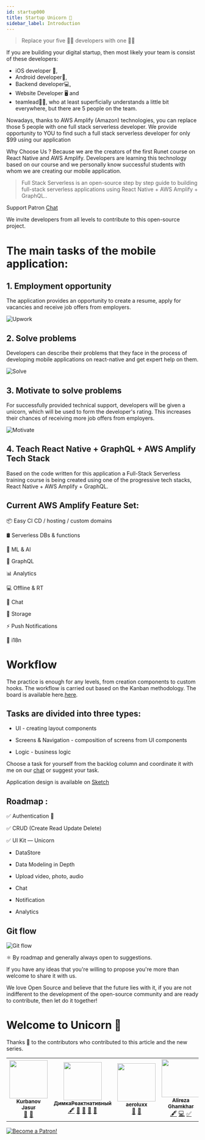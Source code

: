 ```yaml
---
id: startup000
title: Startup Unicorn 🦄
sidebar_label: Introduction
---
```


> Replace your five ✋🏻 developers with one ☝🏻

If you are building your digital startup, then most likely your team is consist of these developers:

- iOS developer 📱,
- Android developer📱,
- Backend developer💻,
- Website Developer 🖥 and
- teamlead🧙‍♂️, who at least superficially understands a little bit everywhere, but there are 5 people on the team.

Nowadays, thanks to AWS Amplify (Amazon) technologies, you can replace those 5 people
with one full stack serverless developer.
We provide opportunity to YOU to find such a full stack serverless developer for only \$99
using our application

Why Choose Us ?
Because we are the creators of the first Runet course on React Native and AWS Amplify.
Developers are learning this technology based on our course and we personally know successful students
with whom we are creating our mobile application.

> Full Stack Serverless is an open-source step by step guide to building full-stack
> serverless applications using React Native + AWS Amplify + GraphQL..

Support Patron [Chat](https://www.patreon.com/bePatron?u=34467235)

We invite developers from all levels to contribute to this open-source project.

# The main tasks of the mobile application:

## 1. Employment opportunity

The application provides an opportunity to create a resume, apply for vacancies and receive job offers from employers.

![Upwork](https://miro.medium.com/max/4800/1*RtVlTuN3yJw33SL8KT4Y4g.png)

## 2. Solve problems

Developers can describe their problems that they face in the process of developing mobile applications on react-native and get expert help on them.

![Solve](https://miro.medium.com/max/4800/1*ZNf3yYJJ80-UZwBZeretYg.png)

## 3. Motivate to solve problems

For successfully provided technical support, developers will be given a unicorn, which will
be used to form the developer's rating. This increases their chances of receiving more job offers from employers.

![Motivate](https://miro.medium.com/max/4800/1*_BqhdLvRmLX4YN7rx5cWKA.png)

## 4. Teach React Native + GraphQL + AWS Amplify Tech Stack

Based on the code written for this application a Full-Stack Serverless training course is being
created using one of the progressive tech stacks, React Native + AWS Amplify + GraphQL.

## Current AWS Amplify Feature Set:

📦 Easy CI CD / hosting / custom domains

🛢 Serverless DBs & functions

🤖 ML & AI

📱 GraphQL

📊 Analytics

💻 Offline & RT

📣 Chat

🕋 Storage

⚡️ Push Notifications

🤖 i18n

# Workflow

The practice is enough for any levels, from creation components to custom hooks.
The workflow is carried out based on the Kanban methodology. The board is available here.[here](https://github.com/react-native-village/aws-amplify-react-hooks/projects/1).

## Tasks are divided into three types:

- UI - creating layout components

- Screens & Navigation - composition of screens from UI components

- Logic - business logic

Choose a task for yourself from the backlog column and coordinate it with me on our [chat](https://discord.gg/Ntuttww) or suggest your task.

Application design is available on [Sketch](https://www.dropbox.com/s/ixqgri05i2mtu6p/%D0%94%D0%B8%D0%BC%D0%BA%D0%B0%D0%A0%D0%B5%D0%B0%D0%BA%D1%82%D0%BD%D0%B0%D1%82%D0%B8%D0%B2%D0%BD%D1%8B%D0%B9.sketch?dl=0)

## Roadmap :

✅ Authentication 🔐

✅ CRUD (Create Read Update Delete)

✅ UI Kit — Unicorn

- DataStore

- Data Modeling in Depth

- Upload video, photo, audio

- Chat

- Notification

- Analytics

## Git flow

![Git flow](https://miro.medium.com/max/4800/1*ZMRPUha7OmbCJB0YvY9Bhg.png)

⚛️ By roadmap and generally always open to suggestions.

If you have any ideas that you're willing to propose you're more than welcome to share it with us.

We love Open Source and believe that the future lies with it,
if you are not indifferent to the development of the open-source community and are ready to
contribute, then let do it together!

# Welcome to Unicorn 🦄

Thanks 🙏 to the contributors who contributed to this article and the new series.

<!-- ALL-CONTRIBUTORS-LIST:START - Do not remove or modify this section -->
<!-- prettier-ignore-start -->
<!-- markdownlint-disable -->
<table>
  <tr>
    <td align="center"><a href="https://github.com/kurbanovjasur"><img src="https://avatars1.githubusercontent.com/u/41279178?v=4" width="100px;" alt=""/><br /><sub><b>Kurbanov Jasur</b></sub></a><br /><a href="#design-kurbanovjasur" title="Design">🎨</a> <a href="#maintenance-kurbanovjasur" title="Maintenance">🚧</a></td>
    <td align="center"><a href="https://medium.com/react-native-init"><img src="https://avatars0.githubusercontent.com/u/6774813?v=4" width="100px;" alt=""/><br /><sub><b>ДимкаРеактнативный</b></sub></a><br /><a href="#content-gHashTag" title="Content">🖋</a> <a href="https://github.com/react-native-village/react-native-unicorn/commits?author=gHashTag" title="Documentation">📖</a> <a href="#design-gHashTag" title="Design">🎨</a> <a href="#ideas-gHashTag" title="Ideas, Planning, & Feedback">🤔</a> <a href="#maintenance-gHashTag" title="Maintenance">🚧</a></td>
    <td align="center"><a href="https://github.com/aeroluxx"><img src="https://avatars0.githubusercontent.com/u/38083916?v=4" width="100px;" alt=""/><br /><sub><b>aeroluxx</b></sub></a><br /><a href="#maintenance-aeroluxx" title="Maintenance">🚧</a> <a href="#design-aeroluxx" title="Design">🎨</a></td>
    <td align="center"><a href="https://github.com/BatDroid"><img src="https://avatars0.githubusercontent.com/u/10198892?v=4" width="100px;" alt=""/><br /><sub><b>Alireza Ghamkhar</b></sub></a><br /><a href="#content-BatDroid" title="Content">🖋</a> <a href="https://github.com/react-native-village/react-native-unicorn/commits?author=BatDroid" title="Code">💻</a> <a href="#tutorial-BatDroid" title="Tutorials">✅</a></td>
  </tr>
</table>


<!-- markdownlint-enable -->
<!-- prettier-ignore-end -->

<!-- ALL-CONTRIBUTORS-LIST:END -->

[![Become a Patron!](/img/logo/patreon.png)](https://www.patreon.com/bePatron?u=34467235)
